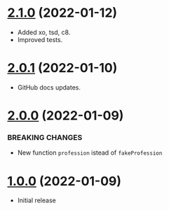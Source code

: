 <a name="2.1.0"></a>
# [2.1.0](https://github.com/faker-javascript/profession) (2022-01-12)
* Added xo, tsd, c8.
* Improved tests.

<a name="2.0.1"></a>
# [2.0.1](https://github.com/faker-javascript/profession) (2022-01-10)
* GitHub docs updates.

<a name="2.0.0"></a>
# [2.0.0](https://github.com/faker-javascript/profession) (2022-01-09)

### BREAKING CHANGES

* New function `profession` istead of `fakeProfession`

<a name="1.0.0"></a>
# [1.0.0](https://github.com/faker-javascript/profession) (2022-01-09)
* Initial release
